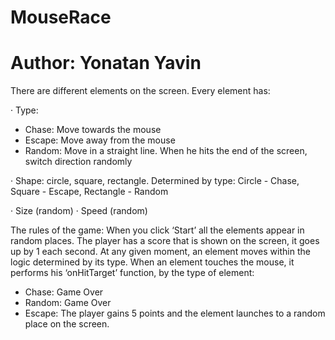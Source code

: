 # MouseRace
# Author: Yonatan Yavin

There are different elements on the screen.
Every element has:

· Type:
- Chase: Move towards the mouse
- Escape: Move away from the mouse
- Random: Move in a straight line. When he hits the end of the screen, switch direction randomly

· Shape:
  circle, square, rectangle.
  Determined by type: Circle - Chase, Square - Escape, Rectangle - Random

· Size (random)
· Speed (random)

The rules of the game:
When you click ‘Start’ all the elements appear in random places. The player has a score that is shown on the screen, it goes up by 1 each second. At any given moment, an element moves within the logic determined by its type. When an element touches the mouse, it performs his ‘onHitTarget’ function, by the type of element:
- Chase: Game Over
- Random: Game Over
- Escape: The player gains 5 points and the element launches to a random place on the screen.
